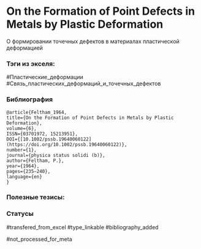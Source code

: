 # On the Formation of Point Defects in Metals by Plastic Deformation

О формировании точечных дефектов в материалах пластической деформацией

### Тэги из экселя:
#Пластические_деформации
#Связь_пластических_деформаций_и_точечных_дефектов 

### Библиография
```
@article{Feltham_1964,
title={On the Formation of Point Defects in Metals by Plastic Deformation},
volume={6},
ISSN={03701972, 15213951},
DOI={[10.1002/pssb.19640060122](https://doi.org/10.1002/pssb.19640060122)},
number={1},
journal={physica status solidi (b)},
author={Feltham, P.},
year={1964},
pages={235–240},
language={en}
}
```

### Полезные тезисы:

### Статусы
#transfered_from_excel 
#type_linkable 
#bibliography_added

#not_processed_for_meta

